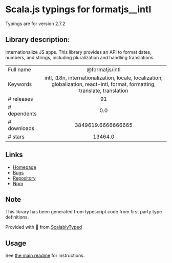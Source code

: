 
# Scala.js typings for formatjs__intl

Typings are for version 2.7.2

## Library description:
Internationalize JS apps. This library provides an API to format dates, numbers, and strings, including pluralization and handling translations.

|                    |                 |
| ------------------ | :-------------: |
| Full name          | @formatjs/intl |
| Keywords           | intl, i18n, internationalization, locale, localization, globalization, react-intl, format, formatting, translate, translation |
| # releases         | 91 |
| # dependents       | 0.0 |
| # downloads        | 3849619.6666666665 |
| # stars            | 13464.0 |

## Links
- [Homepage](https://formatjs.io)
- [Bugs](https://github.com/formatjs/formatjs/issues)
- [Repository](https://github.com/formatjs/formatjs)
- [Npm](https://www.npmjs.com/package/%40formatjs%2Fintl)
    


## Note
This library has been generated from typescript code from first party type definitions.

Provided with :purple_heart: from [ScalablyTyped](https://github.com/oyvindberg/ScalablyTyped)

## Usage
See [the main readme](../../readme.md) for instructions.


